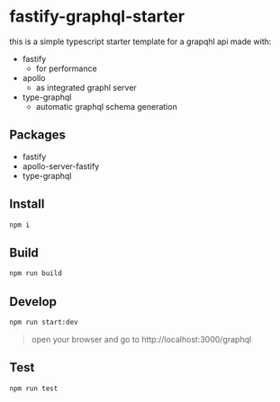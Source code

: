 # fastify-graphql-starter

this is a simple typescript starter template for a grapqhl api made with:

- fastify
  - for performance
- apollo
  - as integrated graphl server
- type-graphql
  - automatic graphql schema generation

## Packages

- fastify
- apollo-server-fastify
- type-graphql

## Install

```bash
npm i
```

## Build

```bash
npm run build
```

## Develop

```bash
npm run start:dev
```

> open your browser and go to http://localhost:3000/graphql

## Test

```bash
npm run test
```
